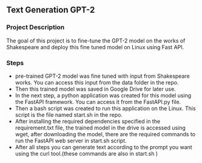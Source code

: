 ## Text Generation GPT-2
### Project Description
The goal of this project is to fine-tune the GPT-2 model on the works of Shakespeare and deploy this fine tuned model on Linux using Fast API. 
### Steps

- pre-trained GPT-2 model was fine tuned with input from Shakespeare works. You can access this input from the data folder in the repo.
- Then this trained model was saved in Google Drive for later use.
- In the next step, a python application was created for this model using the FastAPI framework. You can access it from the FastAPI.py file.
- Then a bash script was created to run this application on the Linux. This script is the file named start.sh in the repo.
- After installing the required dependencies specified in the requirement.txt file, the trained model in the drive is accessed using wget, after downloading the model, there are the required commands to run the FastAPI web server in start.sh script.
- After all steps you can generate text according to the prompt you want using the curl tool.(these commands are also in start.sh )
